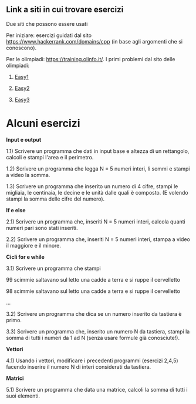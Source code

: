 ## Link a siti in cui trovare esercizi

Due siti che possono essere usati

Per iniziare: esercizi guidati dal sito https://www.hackerrank.com/domains/cpp (in base agli argomenti che si conoscono).

Per le olimpiadi: https://training.olinfo.it/. I primi problemi dal sito delle olimpiadi:

1. [Easy1](https://training.olinfo.it/#/task/easy1/statement)

2. [Easy2](https://training.olinfo.it/#/task/easy2/statement)

3. [Easy3](https://training.olinfo.it/#/task/easy3/statement)

# Alcuni esercizi

**Input e output**

1.1) Scrivere un programma che dati in input base e altezza di un rettangolo, calcoli e stampi l'area e il perimetro.

1.2) Scrivere un programma che legga N = 5 numeri interi, li sommi e stampi a video la somma. 

1.3) Scrivere un programma che inserito un numero di 4 cifre, stampi le migliaia, le centinaia, le decine e le unità dalle quali è composto. (E volendo stampi la somma delle cifre del numero).

**If e else**

2.1) Scrivere un programma che, inseriti N = 5 numeri interi, calcola quanti numeri pari sono stati inseriti.

2.2) Scrivere un programma che, inseriti N = 5 numeri interi, stampa a video il maggiore e il minore.

**Cicli for e while**

3.1) Scrivere un programma che stampi 

  99 scimmie saltavano sul letto una cadde a terra e si ruppe il cervelletto
  
  98 scimmie saltavano sul letto una cadde a terra e si ruppe il cervelletto
  
  ...

3.2) Scrivere un programma che dica se un numero inserito da tastiera è primo.

3.3) Scrivere un programma che, inserito un numero N da tastiera, stampi la somma di tutti i numeri da 1 ad N (senza usare formule già conosciute!).

**Vettori**

4.1) Usando i vettori, modificare i precedenti programmi (esercizi 2,4,5) facendo inserire il numero N di interi considerati da tastiera.

**Matrici**

5.1) Scrivere un programma che data una matrice, calcoli la somma di tutti i suoi elementi.



